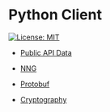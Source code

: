 # Python Client

[![License: MIT](https://img.shields.io/badge/License-MIT-yellow.svg)](https://opensource.org/licenses/MIT)

- [Public API Data](https://github.com/sidepit/Public-API-Data/blob/main/README.md)

- [NNG](education/nng/README.md)
- [Protobuf](education/protobuf/README.md)
- [Cryptography](education/cryptography/README.md)
